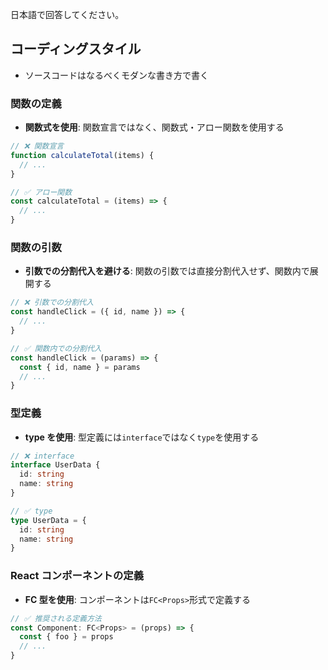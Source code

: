 日本語で回答してください。

## コーディングスタイル

- ソースコードはなるべくモダンな書き方で書く

### 関数の定義

- **関数式を使用**: 関数宣言ではなく、関数式・アロー関数を使用する

```ts
// ❌ 関数宣言
function calculateTotal(items) {
  // ...
}

// ✅ アロー関数
const calculateTotal = (items) => {
  // ...
}
```

### 関数の引数

- **引数での分割代入を避ける**: 関数の引数では直接分割代入せず、関数内で展開する

```ts
// ❌ 引数での分割代入
const handleClick = ({ id, name }) => {
  // ...
}

// ✅ 関数内での分割代入
const handleClick = (params) => {
  const { id, name } = params
  // ...
}
```

### 型定義

- **type を使用**: 型定義には`interface`ではなく`type`を使用する

```ts
// ❌ interface
interface UserData {
  id: string
  name: string
}

// ✅ type
type UserData = {
  id: string
  name: string
}
```

### React コンポーネントの定義

- **FC 型を使用**: コンポーネントは`FC<Props>`形式で定義する

```ts
// ✅ 推奨される定義方法
const Component: FC<Props> = (props) => {
  const { foo } = props
  // ...
}
```
